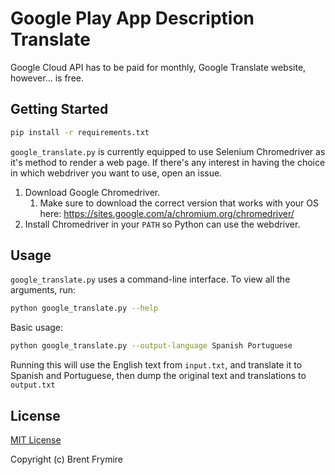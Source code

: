 # Google Play App Description Translate

Google Cloud API has to be paid for monthly, Google Translate website, however... is free.

## Getting Started

```bash
pip install -r requirements.txt
```

`google_translate.py` is currently equipped to use Selenium Chromedriver as it's method to render a web page. If there's any interest in having the choice in which webdriver you want to use, open an issue.

1. Download Google Chromedriver.
	1. Make sure to download the correct version that works with your OS here: https://sites.google.com/a/chromium.org/chromedriver/
1. Install Chromedriver in your `PATH` so Python can use the webdriver.

## Usage

`google_translate.py` uses a command-line interface. To view all the arguments, run:

```bash
python google_translate.py --help
```

Basic usage:

```bash
python google_translate.py --output-language Spanish Portuguese
```

Running this will use the English text from `input.txt`, and translate it to Spanish and Portuguese, then dump the original text and translations to `output.txt`

## License

[MIT License](https://opensource.org/licenses/MIT)

Copyright (c) Brent Frymire